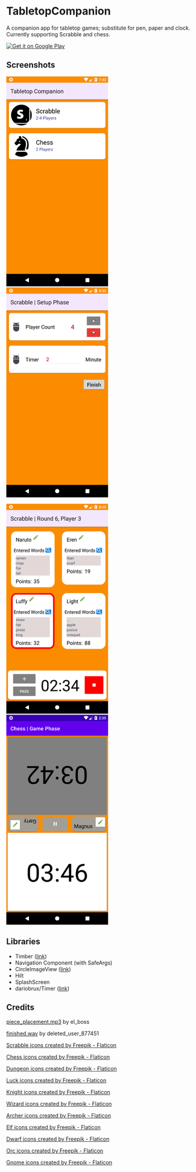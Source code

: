# TabletopCompanion 

A companion app for tabletop games; substitute for pen, paper and clock. Currently supporting Scrabble and chess.

[<img alt="Get it on Google Play" height="80" src="https://play.google.com/intl/en_us/badges/images/generic/en_badge_web_generic.png" />](https://play.google.com/store/apps/details?id=com.burakcanduzcan.tabletopcompanion)
 
## Screenshots
<img src="screenshots/ss_menu.png" width="270" height="555"/> <img src="screenshots/ss_setup.png" width="270" height="555"/> 

<img src="screenshots/ss_scrabble_game.png" width="270" height="555"/> <img src="screenshots/ss_chess_game.png" width="270" height="555"/>


## Libraries
- Timber ([link](https://github.com/JakeWharton/timber))
- Navigation Component (with SafeArgs)
- CircleImageView ([link](https://github.com/hdodenhof/CircleImageView)) 
- Hilt
- SplashScreen
- dariobrux/Timer ([link](https://github.com/dariobrux/Timer)) 

## Credits
[piece_placement.mp3](https://freesound.org/people/el_boss/sounds/546119/) by el_boss

[finished.wav](https://freesound.org/people/InspectorJ/sounds/398194/) by deleted_user_877451

<a href="https://www.flaticon.com/free-icons/scrabble" title="scrabble icons">Scrabble icons created by Freepik - Flaticon</a>

<a href="https://www.flaticon.com/free-icons/chess" title="chess icons">Chess icons created by Freepik - Flaticon</a>

<a href="https://www.flaticon.com/free-icons/dungeon" title="dungeon icons">Dungeon icons created by Freepik - Flaticon</a>

<a href="https://www.flaticon.com/free-icons/luck" title="luck icons">Luck icons created by Freepik - Flaticon</a>

<a href="https://www.flaticon.com/free-icons/knight" title="knight icons">Knight icons created by Freepik - Flaticon</a>

<a href="https://www.flaticon.com/free-icons/wizard" title="wizard icons">Wizard icons created by Freepik - Flaticon</a>

<a href="https://www.flaticon.com/free-icons/archer" title="archer icons">Archer icons created by Freepik - Flaticon</a>

<a href="https://www.flaticon.com/free-icons/elf" title="elf icons">Elf icons created by Freepik - Flaticon</a>

<a href="https://www.flaticon.com/free-icons/dwarf" title="dwarf icons">Dwarf icons created by Freepik - Flaticon</a>

<a href="https://www.flaticon.com/free-icons/orc" title="orc icons">Orc icons created by Freepik - Flaticon</a>

<a href="https://www.flaticon.com/free-icons/gnome" title="gnome icons">Gnome icons created by Freepik - Flaticon</a>

